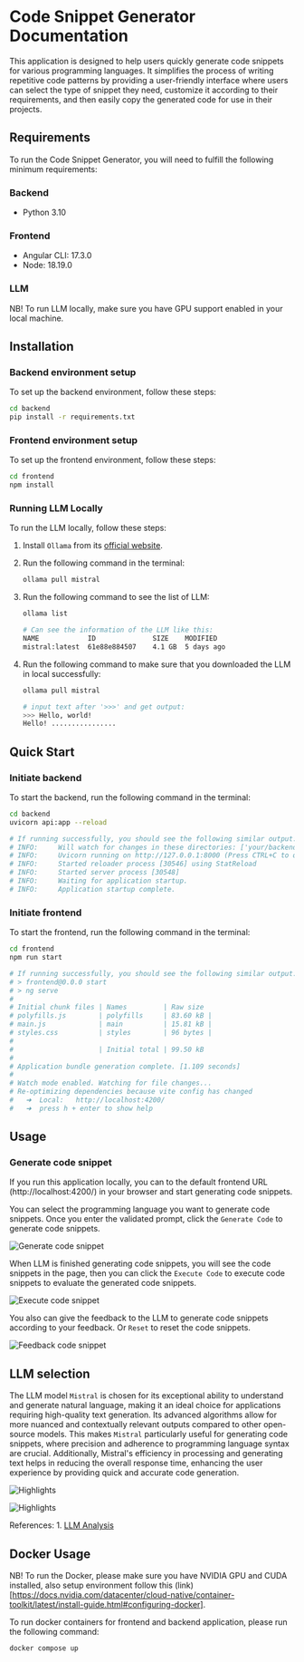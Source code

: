 # Code Snippet Generator Documentation

This application is designed to help users quickly generate code snippets for various programming languages. It simplifies the process of writing repetitive code patterns by providing a user-friendly interface where users can select the type of snippet they need, customize it according to their requirements, and then easily copy the generated code for use in their projects.

## Requirements

To run the Code Snippet Generator, you will need to fulfill the following minimum requirements:

### Backend

- Python 3.10

### Frontend

- Angular CLI: 17.3.0
- Node: 18.19.0

### LLM

NB! To run LLM locally, make sure you have GPU support enabled in your local machine.

## Installation

### Backend environment setup

To set up the backend environment, follow these steps:

```bash
cd backend
pip install -r requirements.txt
```

### Frontend environment setup

To set up the frontend environment, follow these steps:

```bash
cd frontend
npm install
```

### Running LLM Locally

To run the LLM locally, follow these steps:

1. Install `Ollama` from its [official website](https://ollama.com/).
2. Run the following command in the terminal:

    ```bash
    ollama pull mistral
    ```

3. Run the following command to see the list of LLM:

    ```bash
    ollama list

    # Can see the information of the LLM like this:
    NAME          	ID          	SIZE  	MODIFIED
    mistral:latest	61e88e884507	4.1 GB	5 days ago
    ```

4. Run the following command to make sure that you downloaded the LLM in local successfully:

    ```bash
    ollama pull mistral

    # input text after '>>>' and get output:
    >>> Hello, world!
    Hello! ................
    ```

## Quick Start

### Initiate backend

To start the backend, run the following command in the terminal:

```bash
cd backend
uvicorn api:app --reload

# If running successfully, you should see the following similar output:
# INFO:     Will watch for changes in these directories: ['your/backend/path']
# INFO:     Uvicorn running on http://127.0.0.1:8000 (Press CTRL+C to quit)
# INFO:     Started reloader process [30546] using StatReload
# INFO:     Started server process [30548]
# INFO:     Waiting for application startup.
# INFO:     Application startup complete.
```

### Initiate frontend

To start the frontend, run the following command in the terminal:

```bash
cd frontend
npm run start

# If running successfully, you should see the following similar output:
# > frontend@0.0.0 start
# > ng serve
# 
# Initial chunk files | Names         | Raw size
# polyfills.js        | polyfills     | 83.60 kB |
# main.js             | main          | 15.81 kB |
# styles.css          | styles        | 96 bytes |
# 
#                     | Initial total | 99.50 kB
# 
# Application bundle generation complete. [1.109 seconds]
# 
# Watch mode enabled. Watching for file changes...
# Re-optimizing dependencies because vite config has changed
#   ➜  Local:   http://localhost:4200/
#   ➜  press h + enter to show help
```

## Usage

### Generate code snippet

If you run this application locally, you can to the default frontend URL (http://localhost:4200/) in your browser and start generating code snippets.

You can select the programming language you want to generate code snippets. Once you enter the validated prompt, click the `Generate Code` to generate code snippets.

![Generate code snippet](./imgs/generate_code.gif)

When LLM is finished generating code snippets, you will see the code snippets in the page, then you can click the `Execute Code` to execute code snippets to evaluate the generated code snippets.

![Execute code snippet](./imgs/execute_code.gif)

You also can give the feedback to the LLM to generate code snippets according to your feedback. Or `Reset` to reset the code snippets.

![Feedback code snippet](./imgs/give_feedback.gif)

## LLM selection

The LLM model `Mistral` is chosen for its exceptional ability to understand and generate natural language, making it an ideal choice for applications requiring high-quality text generation. Its advanced algorithms allow for more nuanced and contextually relevant outputs compared to other open-source models. This makes `Mistral` particularly useful for generating code snippets, where precision and adherence to programming language syntax are crucial. Additionally, Mistral's efficiency in processing and generating text helps in reducing the overall response time, enhancing the user experience by providing quick and accurate code generation.

![Highlights](./imgs/hight_LLM.jpg)

![Highlights](./imgs/hight_LLM_2.jpg)

References: 1. [LLM Analysis](https://artificialanalysis.ai/models)

## Docker Usage

NB! To run the Docker, please make sure you have NVIDIA GPU and CUDA installed, also setup environment follow this (link)[https://docs.nvidia.com/datacenter/cloud-native/container-toolkit/latest/install-guide.html#configuring-docker].

To run docker containers for frontend and backend application, please run the following command:

```bash
docker compose up
```